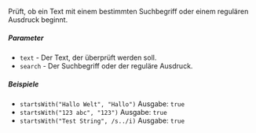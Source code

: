 Prüft, ob ein Text mit einem bestimmten Suchbegriff oder einem regulären Ausdruck beginnt.

##### Parameter
* `text` - Der Text, der überprüft werden soll.
* `search` - Der Suchbegriff oder der reguläre Ausdruck.

##### Beispiele
* `startsWith("Hallo Welt", "Hallo")` Ausgabe: `true`
* `startsWith("123 abc", "123")` Ausgabe: `true`
* `startsWith("Test String", /s../i)` Ausgabe: `true` 
